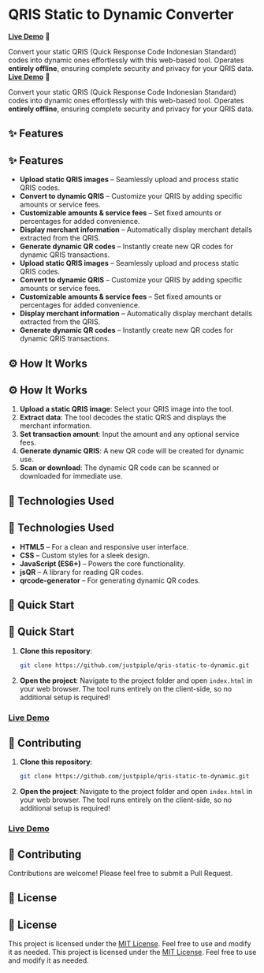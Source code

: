 # QRIS Static to Dynamic Converter

[**Live Demo**](https://justpiple.github.io/qris-static-to-dynamic/) 🎉

Convert your static QRIS (Quick Response Code Indonesian Standard) codes into dynamic ones effortlessly with this web-based tool. Operates **entirely offline**, ensuring complete security and privacy for your QRIS data.
[**Live Demo**](https://justpiple.github.io/qris-static-to-dynamic/) 🎉

Convert your static QRIS (Quick Response Code Indonesian Standard) codes into dynamic ones effortlessly with this web-based tool. Operates **entirely offline**, ensuring complete security and privacy for your QRIS data.

## ✨ Features

## ✨ Features

- **Upload static QRIS images** – Seamlessly upload and process static QRIS codes.
- **Convert to dynamic QRIS** – Customize your QRIS by adding specific amounts or service fees.
- **Customizable amounts & service fees** – Set fixed amounts or percentages for added convenience.
- **Display merchant information** – Automatically display merchant details extracted from the QRIS.
- **Generate dynamic QR codes** – Instantly create new QR codes for dynamic QRIS transactions.
- **Upload static QRIS images** – Seamlessly upload and process static QRIS codes.
- **Convert to dynamic QRIS** – Customize your QRIS by adding specific amounts or service fees.
- **Customizable amounts & service fees** – Set fixed amounts or percentages for added convenience.
- **Display merchant information** – Automatically display merchant details extracted from the QRIS.
- **Generate dynamic QR codes** – Instantly create new QR codes for dynamic QRIS transactions.

## ⚙️ How It Works

## ⚙️ How It Works

1. **Upload a static QRIS image**: Select your QRIS image into the tool.
2. **Extract data**: The tool decodes the static QRIS and displays the merchant information.
3. **Set transaction amount**: Input the amount and any optional service fees.
4. **Generate dynamic QRIS**: A new QR code will be created for dynamic use.
5. **Scan or download**: The dynamic QR code can be scanned or downloaded for immediate use.

## 🔧 Technologies Used

## 🔧 Technologies Used

- **HTML5** – For a clean and responsive user interface.
- **CSS** – Custom styles for a sleek design.
- **JavaScript (ES6+)** – Powers the core functionality.
- **jsQR** – A library for reading QR codes.
- **qrcode-generator** – For generating dynamic QR codes.

## 🚀 Quick Start

## 🚀 Quick Start

1. **Clone this repository**:

   ```bash
   git clone https://github.com/justpiple/qris-static-to-dynamic.git
   ```

2. **Open the project**: Navigate to the project folder and open `index.html` in your web browser. The tool runs entirely on the client-side, so no additional setup is required!

### [Live Demo](https://justpiple.github.io/qris-static-to-dynamic/)

## 🤝 Contributing

1. **Clone this repository**:

   ```bash
   git clone https://github.com/justpiple/qris-static-to-dynamic.git
   ```

2. **Open the project**: Navigate to the project folder and open `index.html` in your web browser. The tool runs entirely on the client-side, so no additional setup is required!

### [Live Demo](https://justpiple.github.io/qris-static-to-dynamic/)

## 🤝 Contributing

Contributions are welcome! Please feel free to submit a Pull Request.

## 📄 License

## 📄 License

This project is licensed under the [MIT License](LICENSE). Feel free to use and modify it as needed.
This project is licensed under the [MIT License](LICENSE). Feel free to use and modify it as needed.
